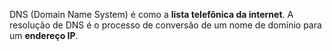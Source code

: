 DNS (Domain Name System) é como a **lista telefônica da internet**. A resolução de DNS é o processo de conversão de um nome de domínio para um **endereço IP**.